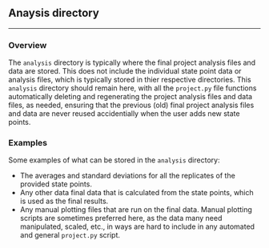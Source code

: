 ## Anaysis directory
--------------------

### Overview
The `analysis` directory is typically where the final project analysis files and data are stored.  This does not include the individual state point data or analysis files, which is typically stored in thier respective directories.  This `analysis` directory should remain here, with all the `project.py` file functions automatically deleting and regenerating the project analysis files and data files, as needed, ensuring that the previous (old) final project analysis files and data are never reused accidentially when the user adds new state points. 

### Examples

Some examples of what can be stored in the `analysis` directory:

 - The averages and standard deviations for all the replicates of the provided state points.  
 - Any other data final data that is calculated from the state points, which is used as the final results.
 - Any manual plotting files that are run on the final data.  Manual plotting scripts are sometimes preferred here, as the data many need manipulated, scaled, etc., in ways are hard to include in any automated and general `project.py` script.  
